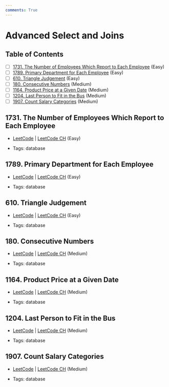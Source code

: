 ```yaml
---
comments: True
---
```


# Advanced Select and Joins

## Table of Contents

- [ ] [1731. The Number of Employees Which Report to Each Employee](https://leetcode.cn/problems/the-number-of-employees-which-report-to-each-employee/) (Easy)
- [ ] [1789. Primary Department for Each Employee](https://leetcode.cn/problems/primary-department-for-each-employee/) (Easy)
- [ ] [610. Triangle Judgement](https://leetcode.cn/problems/triangle-judgement/) (Easy)
- [ ] [180. Consecutive Numbers](https://leetcode.cn/problems/consecutive-numbers/) (Medium)
- [ ] [1164. Product Price at a Given Date](https://leetcode.cn/problems/product-price-at-a-given-date/) (Medium)
- [ ] [1204. Last Person to Fit in the Bus](https://leetcode.cn/problems/last-person-to-fit-in-the-bus/) (Medium)
- [ ] [1907. Count Salary Categories](https://leetcode.cn/problems/count-salary-categories/) (Medium)

## 1731. The Number of Employees Which Report to Each Employee

-   [LeetCode](https://leetcode.com/problems/the-number-of-employees-which-report-to-each-employee/) | [LeetCode CH](https://leetcode.cn/problems/the-number-of-employees-which-report-to-each-employee/) (Easy)

-   Tags: database
## 1789. Primary Department for Each Employee

-   [LeetCode](https://leetcode.com/problems/primary-department-for-each-employee/) | [LeetCode CH](https://leetcode.cn/problems/primary-department-for-each-employee/) (Easy)

-   Tags: database
## 610. Triangle Judgement

-   [LeetCode](https://leetcode.com/problems/triangle-judgement/) | [LeetCode CH](https://leetcode.cn/problems/triangle-judgement/) (Easy)

-   Tags: database
## 180. Consecutive Numbers

-   [LeetCode](https://leetcode.com/problems/consecutive-numbers/) | [LeetCode CH](https://leetcode.cn/problems/consecutive-numbers/) (Medium)

-   Tags: database
## 1164. Product Price at a Given Date

-   [LeetCode](https://leetcode.com/problems/product-price-at-a-given-date/) | [LeetCode CH](https://leetcode.cn/problems/product-price-at-a-given-date/) (Medium)

-   Tags: database
## 1204. Last Person to Fit in the Bus

-   [LeetCode](https://leetcode.com/problems/last-person-to-fit-in-the-bus/) | [LeetCode CH](https://leetcode.cn/problems/last-person-to-fit-in-the-bus/) (Medium)

-   Tags: database
## 1907. Count Salary Categories

-   [LeetCode](https://leetcode.com/problems/count-salary-categories/) | [LeetCode CH](https://leetcode.cn/problems/count-salary-categories/) (Medium)

-   Tags: database
